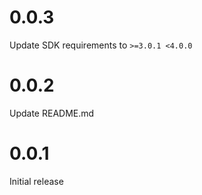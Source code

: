 # 0.0.3
Update SDK requirements to `>=3.0.1 <4.0.0`

# 0.0.2
Update README.md

# 0.0.1
Initial release